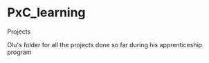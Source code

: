 # PxC_learning
Projects

Olu's folder for all the projects done so far during his apprenticeship program
